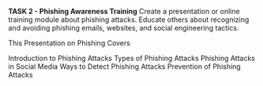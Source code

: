 **TASK 2 - Phishing Awareness Training**
Create a presentation or online training module about phishing attacks.
Educate others about recognizing and avoiding phishing emails, websites, and social engineering tactics.

This Presentation on Phishing Covers

Introduction to Phishing Attacks
Types of Phishing Attacks
Phishing Attacks in Social Media
Ways to Detect Phishing Attacks
Prevention of Phishing Attacks
